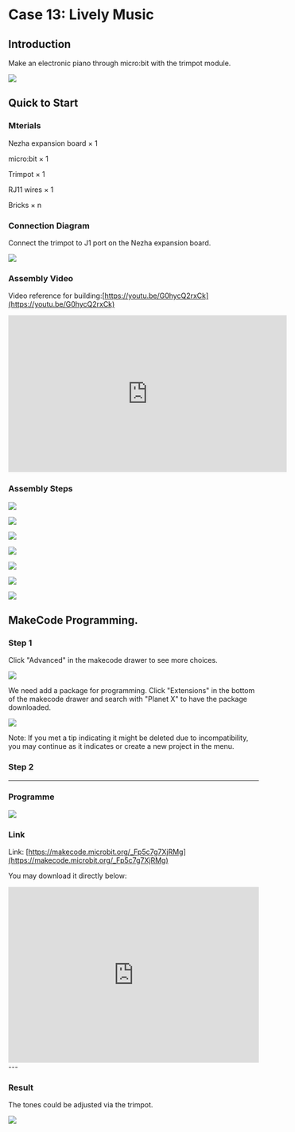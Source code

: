 # Case 13: Lively Music 

## Introduction 
Make an electronic piano through micro:bit with the trimpot module. 

![](./images/case_13_01.png)


## Quick to Start 


### Mterials 

Nezha expansion board × 1

micro:bit × 1

Trimpot  × 1

RJ11 wires × 1

Bricks × n




### Connection Diagram 

Connect the trimpot to J1 port on the Nezha expansion board. 


![](./images/case_13_03.png)


### Assembly Video


Video reference for building:[https://youtu.be/G0hycQ2rxCk](https://youtu.be/G0hycQ2rxCk)

<iframe width="560" height="315" src="https://www.youtube.com/embed/G0hycQ2rxCk" frameborder="0" allow="accelerometer; autoplay; clipboard-write; encrypted-media; gyroscope; picture-in-picture" allowfullscreen></iframe>


### Assembly Steps

![](./images/case_step_13_01.png)

![](./images/case_step_13_02.png)

![](./images/case_step_13_03.png)

![](./images/case_step_13_04.png)

![](./images/case_step_13_05.png)

![](./images/case_step_13_06.png)

![](./images/case_step_13_07.png)




## MakeCode Programming. 



### Step 1


Click  "Advanced" in the makecode drawer to see more choices. 

![](./images/case_01_10.png)

We need add a package for programming. Click "Extensions" in the bottom of the makecode drawer and search with "Planet X" to have the package downloaded. 

![](./images/case_01_11.png)

Note: If you met a tip indicating it might be deleted due to incompatibility, you may continue as it indicates or create a new project in the menu. 

### Step 2
---

### Programme 

![](./images/case_13_15.png)


### Link
Link: [https://makecode.microbit.org/_Fp5c7g7XjRMg](https://makecode.microbit.org/_Fp5c7g7XjRMg)

You may download it directly below: 

<div style="position:relative;height:0;padding-bottom:70%;overflow:hidden;"><iframe style="position:absolute;top:0;left:0;width:100%;height:100%;" src="https://makecode.microbit.org/#pub:_Fp5c7g7XjRMg" frameborder="0" sandbox="allow-popups allow-forms allow-scripts allow-same-origin"></iframe></div>  
---

### Result
The tones could be adjusted via the trimpot. 

![](./images/case-gif-13.gif)
